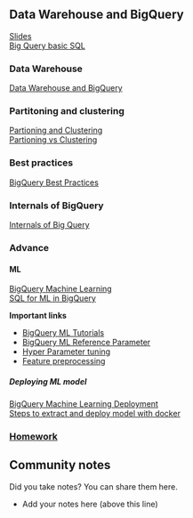 ## Data Warehouse and BigQuery
[Slides](https://docs.google.com/presentation/d/1a3ZoBAXFk8-EhUsd7rAZd-5p_HpltkzSeujjRGB2TAI/edit?usp=sharing)  
[Big Query basic SQL](big_query.sql)

### Data Warehouse
[Data Warehouse and BigQuery](https://youtu.be/jrHljAoD6nM)

### Partitoning and clustering
[Partioning and Clustering](https://youtu.be/jrHljAoD6nM?t=726)  
[Partioning vs Clustering](https://youtu.be/-CqXf7vhhDs)  

### Best practices
[BigQuery Best Practices](https://youtu.be/k81mLJVX08w)  

### Internals of BigQuery
[Internals of Big Query](https://youtu.be/eduHi1inM4s)  

### Advance
#### ML
[BigQuery Machine Learning](https://youtu.be/B-WtpB0PuG4)  
[SQL for ML in BigQuery](big_query_ml.sql)

**Important links**
- [BigQuery ML Tutorials](https://cloud.google.com/bigquery-ml/docs/tutorials)
- [BigQuery ML Reference Parameter](https://cloud.google.com/bigquery-ml/docs/analytics-reference-patterns)
- [Hyper Parameter tuning](https://cloud.google.com/bigquery-ml/docs/reference/standard-sql/bigqueryml-syntax-create-glm)
- [Feature preprocessing](https://cloud.google.com/bigquery-ml/docs/reference/standard-sql/bigqueryml-syntax-preprocess-overview)

##### Deploying ML model
[BigQuery Machine Learning Deployment](https://youtu.be/BjARzEWaznU)  
[Steps to extract and deploy model with docker](extract_model.md)  


### [Homework](homework.md)


## Community notes

Did you take notes? You can share them here.

* Add your notes here (above this line)
